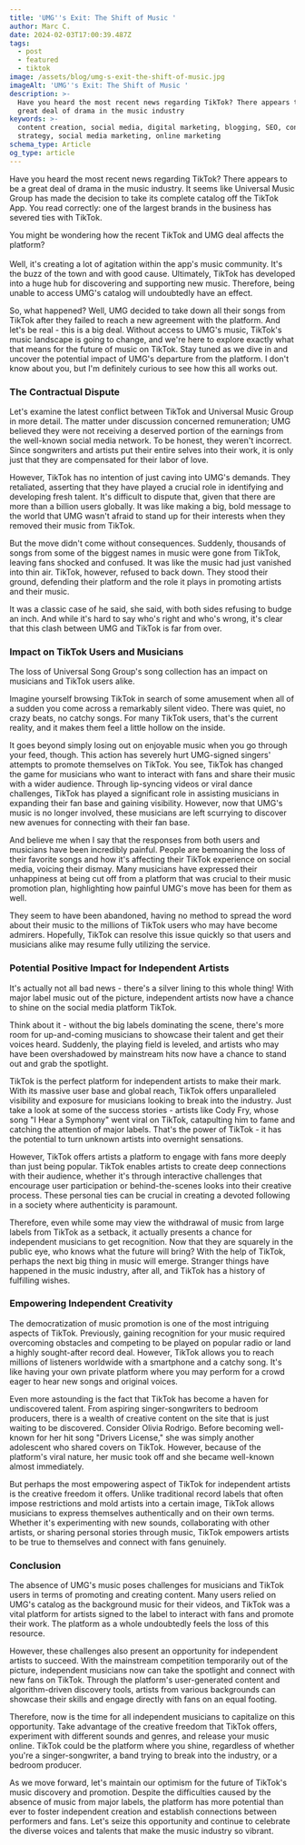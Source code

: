 ```yaml
---
title: 'UMG''s Exit: The Shift of Music '
author: Marc C.
date: 2024-02-03T17:00:39.487Z
tags:
  - post
  - featured
  - tiktok
image: /assets/blog/umg-s-exit-the-shift-of-music.jpg
imageAlt: 'UMG''s Exit: The Shift of Music '
description: >-
  Have you heard the most recent news regarding TikTok? There appears to be a
  great deal of drama in the music industry
keywords: >-
  content creation, social media, digital marketing, blogging, SEO, content
  strategy, social media marketing, online marketing
schema_type: Article
og_type: article
---
```

Have you heard the most recent news regarding TikTok? There appears to be a great deal of drama in the music industry. It seems like Universal Music Group has made the decision to take its complete catalog off the TikTok App. You read correctly: one of the largest brands in the business has severed ties with TikTok. 

You might be wondering how the recent TikTok and UMG deal affects the platform?\
\
Well, it's creating a lot of agitation within the app's music community. It's the buzz of the town and with good cause. Ultimately, TikTok has developed into a huge hub for discovering and supporting new music. Therefore, being unable to access UMG's catalog will undoubtedly have an effect. 

So, what happened? Well, UMG decided to take down all their songs from TikTok after they failed to reach a new agreement with the platform. And let's be real - this is a big deal. Without access to UMG's music, TikTok's music landscape is going to change, and we're here to explore exactly what that means for the future of music on TikTok. Stay tuned as we dive in and uncover the potential impact of UMG's departure from the platform. I don't know about you, but I'm definitely curious to see how this all works out.

### **The Contractual Dispute**

Let's examine the latest conflict between TikTok and Universal Music Group in more detail. The matter under discussion concerned remuneration; UMG believed they were not receiving a deserved portion of the earnings from the well-known social media network. To be honest, they weren't incorrect. Since songwriters and artists put their entire selves into their work, it is only just that they are compensated for their labor of love.

However, TikTok has no intention of just caving into UMG's demands. They retaliated, asserting that they have played a crucial role in identifying and developing fresh talent. It's difficult to dispute that, given that there are more than a billion users globally. It was like making a big, bold message to the world that UMG wasn't afraid to stand up for their interests when they removed their music from TikTok.

But the move didn't come without consequences. Suddenly, thousands of songs from some of the biggest names in music were gone from TikTok, leaving fans shocked and confused. It was like the music had just vanished into thin air. TikTok, however, refused to back down. They stood their ground, defending their platform and the role it plays in promoting artists and their music.

It was a classic case of he said, she said, with both sides refusing to budge an inch. And while it's hard to say who's right and who's wrong, it's clear that this clash between UMG and TikTok is far from over. 

### **Impact on TikTok Users and Musicians**

The loss of Universal Song Group's song collection has an impact on musicians and TikTok users alike.

Imagine yourself browsing TikTok in search of some amusement when all of a sudden you come across a remarkably silent video. There was quiet, no crazy beats, no catchy songs. For many TikTok users, that's the current reality, and it makes them feel a little hollow on the inside.

It goes beyond simply losing out on enjoyable music when you go through your feed, though. This action has severely hurt UMG-signed singers' attempts to promote themselves on TikTok. You see, TikTok has changed the game for musicians who want to interact with fans and share their music with a wider audience. Through lip-syncing videos or viral dance challenges, TikTok has played a significant role in assisting musicians in expanding their fan base and gaining visibility. However, now that UMG's music is no longer involved, these musicians are left scurrying to discover new avenues for connecting with their fan base.

And believe me when I say that the responses from both users and musicians have been incredibly painful. People are bemoaning the loss of their favorite songs and how it's affecting their TikTok experience on social media, voicing their dismay. Many musicians have expressed their unhappiness at being cut off from a platform that was crucial to their music promotion plan, highlighting how painful UMG's move has been for them as well.

They seem to have been abandoned, having no method to spread the word about their music to the millions of TikTok users who may have become admirers. Hopefully, TikTok can resolve this issue quickly so that users and musicians alike may resume fully utilizing the service.

### **Potential Positive Impact for Independent Artists**

It's actually not all bad news - there's a silver lining to this whole thing! With major label music out of the picture, independent artists now have a chance to shine on the social media platform TikTok.

Think about it - without the big labels dominating the scene, there's more room for up-and-coming musicians to showcase their talent and get their voices heard. Suddenly, the playing field is leveled, and artists who may have been overshadowed by mainstream hits now have a chance to stand out and grab the spotlight.

TikTok is the perfect platform for independent artists to make their mark. With its massive user base and global reach, TikTok offers unparalleled visibility and exposure for musicians looking to break into the industry. Just take a look at some of the success stories - artists like Cody Fry, whose song "I Hear a Symphony" went viral on TikTok, catapulting him to fame and catching the attention of major labels. That's the power of TikTok - it has the potential to turn unknown artists into overnight sensations.

However, TikTok offers artists a platform to engage with fans more deeply than just being popular. TikTok enables artists to create deep connections with their audience, whether it's through interactive challenges that encourage user participation or behind-the-scenes looks into their creative process. These personal ties can be crucial in creating a devoted following in a society where authenticity is paramount.

Therefore, even while some may view the withdrawal of music from large labels from TikTok as a setback, it actually presents a chance for independent musicians to get recognition. Now that they are squarely in the public eye, who knows what the future will bring? With the help of TikTok, perhaps the next big thing in music will emerge. Stranger things have happened in the music industry, after all, and TikTok has a history of fulfilling wishes.

### **Empowering Independent Creativity**

The democratization of music promotion is one of the most intriguing aspects of TikTok. Previously, gaining recognition for your music required overcoming obstacles and competing to be played on popular radio or land a highly sought-after record deal. However, TikTok allows you to reach millions of listeners worldwide with a smartphone and a catchy song. It's like having your own private platform where you may perform for a crowd eager to hear new songs and original voices.

Even more astounding is the fact that TikTok has become a haven for undiscovered talent. From aspiring singer-songwriters to bedroom producers, there is a wealth of creative content on the site that is just waiting to be discovered. Consider Olivia Rodrigo. Before becoming well-known for her hit song "Drivers License," she was simply another adolescent who shared covers on TikTok. However, because of the platform's viral nature, her music took off and she became well-known almost immediately.

But perhaps the most empowering aspect of TikTok for independent artists is the creative freedom it offers. Unlike traditional record labels that often impose restrictions and mold artists into a certain image, TikTok allows musicians to express themselves authentically and on their own terms. Whether it's experimenting with new sounds, collaborating with other artists, or sharing personal stories through music, TikTok empowers artists to be true to themselves and connect with fans genuinely.

### **Conclusion**

The absence of UMG's music poses challenges for musicians and TikTok users in terms of promoting and creating content. Many users relied on UMG's catalog as the background music for their videos, and TikTok was a vital platform for artists signed to the label to interact with fans and promote their work. The platform as a whole undoubtedly feels the loss of this resource.

However, these challenges also present an opportunity for independent artists to succeed. With the mainstream competition temporarily out of the picture, independent musicians now can take the spotlight and connect with new fans on TikTok. Through the platform's user-generated content and algorithm-driven discovery tools, artists from various backgrounds can showcase their skills and engage directly with fans on an equal footing.

Therefore, now is the time for all independent musicians to capitalize on this opportunity. Take advantage of the creative freedom that TikTok offers, experiment with different sounds and genres, and release your music online. TikTok could be the platform where you shine, regardless of whether you're a singer-songwriter, a band trying to break into the industry, or a bedroom producer.

As we move forward, let's maintain our optimism for the future of TikTok's music discovery and promotion. Despite the difficulties caused by the absence of music from major labels, the platform has more potential than ever to foster independent creation and establish connections between performers and fans. Let's seize this opportunity and continue to celebrate the diverse voices and talents that make the music industry so vibrant.
